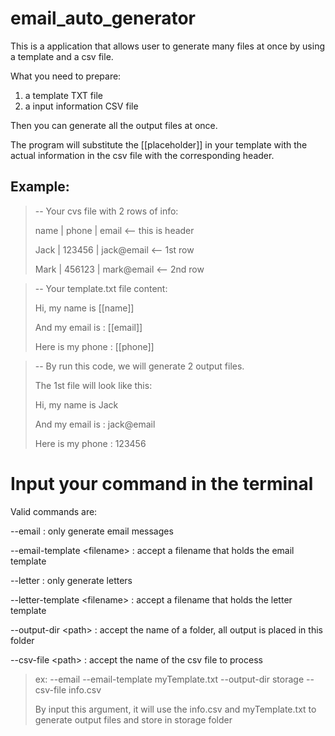 # email_auto_generator
This is a application that allows user to generate many files at once by using a template and a csv file.

What you need to prepare:
1. a template TXT file
2. a input information CSV file

Then you can generate all the output files at once.

The program will substitute the [[placeholder]] in your template with the actual information in the csv file with the corresponding header.

Example:
-
>-- Your cvs file with 2 rows of info:
>
>name   | phone   | email       <-- this is header
>
>Jack   | 123456  | jack@email  <-- 1st row
>
>Mark   | 456123  | mark@email  <-- 2nd row


 
>-- Your template.txt file content:
>
>Hi, my name is [[name]]
>
>And my email is : [[email]]
>
>Here is my phone : [[phone]]


 
>-- By run this code, we will generate 2 output files.
>
>The 1st file will look like this:
>
>Hi, my name is Jack
>
>And my email is : jack@email
>
>Here is my phone : 123456


# Input your command in the terminal
Valid commands are:

--email : only generate email messages

--email-template \<filename> : accept a filename that holds the email
template

--letter : only generate letters

--letter-template \<filename> : accept a filename that holds the letter
template

--output-dir \<path> : accept the name of a folder, all output is placed in this folder

--csv-file \<path> : accept the name of the csv file to process

>ex: --email --email-template myTemplate.txt --output-dir storage --csv-file info.csv
>
>By input this argument, it will use the info.csv and myTemplate.txt to generate output files and store in storage folder
